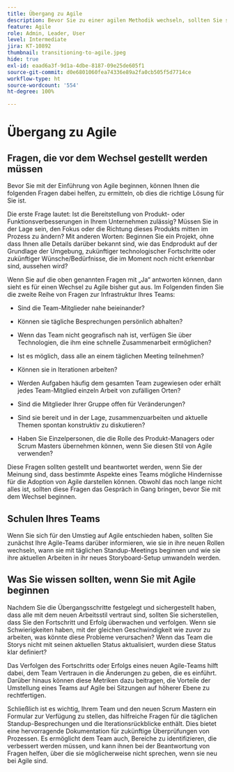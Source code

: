 ```yaml
---
title: Übergang zu Agile
description: Bevor Sie zu einer agilen Methodik wechseln, sollten Sie sich einige Ratschläge und Fragen ansehen.
feature: Agile
role: Admin, Leader, User
level: Intermediate
jira: KT-10892
thumbnail: transitioning-to-agile.jpeg
hide: true
exl-id: eaad6a3f-9d1a-4dbe-8187-09e25de605f1
source-git-commit: d0e6801060fea74336e89a2fa0cb505f5d7714ce
workflow-type: ht
source-wordcount: '554'
ht-degree: 100%

---
```


# Übergang zu Agile

## Fragen, die vor dem Wechsel gestellt werden müssen

Bevor Sie mit der Einführung von Agile beginnen, können Ihnen die folgenden Fragen dabei helfen, zu ermitteln, ob dies die richtige Lösung für Sie ist.

Die erste Frage lautet: Ist die Bereitstellung von Produkt- oder Funktionsverbesserungen in Ihrem Unternehmen zulässig? Müssen Sie in der Lage sein, den Fokus oder die Richtung dieses Produkts mitten im Prozess zu ändern? Mit anderen Worten: Beginnen Sie ein Projekt, ohne dass Ihnen alle Details darüber bekannt sind, wie das Endprodukt auf der Grundlage der Umgebung, zukünftiger technologischer Fortschritte oder zukünftiger Wünsche/Bedürfnisse, die im Moment noch nicht erkennbar sind, aussehen wird?

Wenn Sie auf die oben genannten Fragen mit „Ja“ antworten können, dann sieht es für einen Wechsel zu Agile bisher gut aus. Im Folgenden finden Sie die zweite Reihe von Fragen zur Infrastruktur Ihres Teams:

* Sind die Team-Mitglieder nahe beieinander?

* Können sie tägliche Besprechungen persönlich abhalten?

* Wenn das Team nicht geografisch nah ist, verfügen Sie über Technologien, die ihm eine schnelle Zusammenarbeit ermöglichen?

* Ist es möglich, dass alle an einem täglichen Meeting teilnehmen?

* Können sie in Iterationen arbeiten?

* Werden Aufgaben häufig dem gesamten Team zugewiesen oder erhält jedes Team-Mitglied einzeln Arbeit von zufälligen Orten?

* Sind die Mitglieder Ihrer Gruppe offen für Veränderungen?

* Sind sie bereit und in der Lage, zusammenzuarbeiten und aktuelle Themen spontan konstruktiv zu diskutieren?

* Haben Sie Einzelpersonen, die die Rolle des Produkt-Managers oder Scrum Masters übernehmen können, wenn Sie diesen Stil von Agile verwenden?


Diese Fragen sollten gestellt und beantwortet werden, wenn Sie der Meinung sind, dass bestimmte Aspekte eines Teams mögliche Hindernisse für die Adoption von Agile darstellen können. Obwohl das noch lange nicht alles ist, sollten diese Fragen das Gespräch in Gang bringen, bevor Sie mit dem Wechsel beginnen.


## Schulen Ihres Teams

Wenn Sie sich für den Umstieg auf Agile entschieden haben, sollten Sie zunächst Ihre Agile-Teams darüber informieren, wie sie in ihre neuen Rollen wechseln, wann sie mit täglichen Standup-Meetings beginnen und wie sie ihre aktuellen Arbeiten in ihr neues Storyboard-Setup umwandeln werden.


## Was Sie wissen sollten, wenn Sie mit Agile beginnen

Nachdem Sie die Übergangsschritte festgelegt und sichergestellt haben, dass alle mit dem neuen Arbeitsstil vertraut sind, sollten Sie sicherstellen, dass Sie den Fortschritt und Erfolg überwachen und verfolgen. Wenn sie Schwierigkeiten haben, mit der gleichen Geschwindigkeit wie zuvor zu arbeiten, was könnte diese Probleme verursachen? Wenn das Team die Storys nicht mit seinen aktuellen Status aktualisiert, wurden diese Status klar definiert?

Das Verfolgen des Fortschritts oder Erfolgs eines neuen Agile-Teams hilft dabei, dem Team Vertrauen in die Änderungen zu geben, die es einführt. Darüber hinaus können diese Metriken dazu beitragen, die Vorteile der Umstellung eines Teams auf Agile bei Sitzungen auf höherer Ebene zu rechtfertigen.

Schließlich ist es wichtig, Ihrem Team und den neuen Scrum Mastern ein Formular zur Verfügung zu stellen, das hilfreiche Fragen für die täglichen Standup-Besprechungen und die Iterationsrückblicke enthält. Dies bietet eine hervorragende Dokumentation für zukünftige Überprüfungen von Prozessen. Es ermöglicht dem Team auch, Bereiche zu identifizieren, die verbessert werden müssen, und kann ihnen bei der Beantwortung von Fragen helfen, über die sie möglicherweise nicht sprechen, wenn sie neu bei Agile sind.
